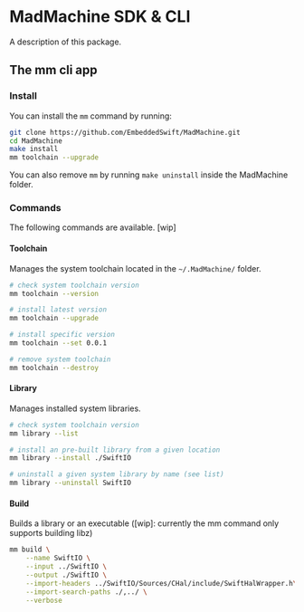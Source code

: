 # MadMachine SDK & CLI

A description of this package.

## The mm cli app

### Install

You can install the `mm` command by running:

```sh
git clone https://github.com/EmbeddedSwift/MadMachine.git
cd MadMachine
make install
mm toolchain --upgrade
```

You can also remove `mm` by running `make uninstall` inside the MadMachine folder.

### Commands

The following commands are available. [wip]

#### Toolchain

Manages the system toolchain located in the `~/.MadMachine/` folder.

```sh
# check system toolchain version
mm toolchain --version

# install latest version
mm toolchain --upgrade

# install specific version
mm toolchain --set 0.0.1

# remove system toolchain
mm toolchain --destroy
```


#### Library

Manages installed system libraries.

```sh
# check system toolchain version
mm library --list

# install an pre-built library from a given location
mm library --install ./SwiftIO

# uninstall a given system library by name (see list)
mm library --uninstall SwiftIO
```


#### Build

Builds a library or an executable ([wip]: currently the mm command only supports building libz)

```sh
mm build \
    --name SwiftIO \
    --input ../SwiftIO \
    --output ./SwiftIO \
    --import-headers ../SwiftIO/Sources/CHal/include/SwiftHalWrapper.h\
    --import-search-paths ./,../ \
    --verbose
```
